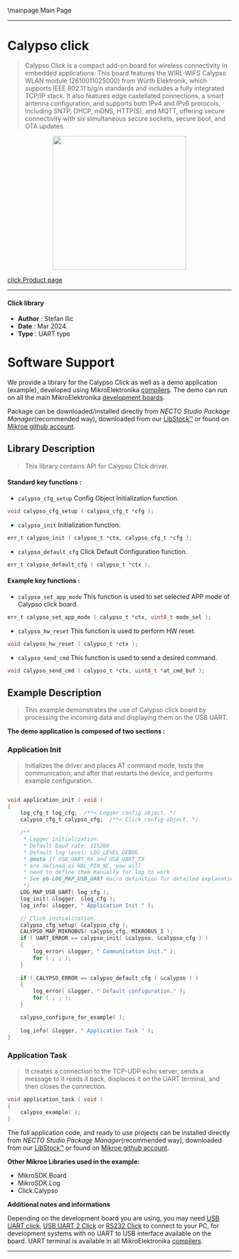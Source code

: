 \mainpage Main Page

---
# Calypso click

> Calypso Click is a compact add-on board for wireless connectivity in embedded applications. This board features the WIRL-WIFS Calypso WLAN module (2610011025000) from Würth Elektronik, which supports IEEE 802.11 b/g/n standards and includes a fully integrated TCP/IP stack. It also features edge castellated connections, a smart antenna configuration, and supports both IPv4 and IPv6 protocols, including SNTP, DHCP, mDNS, HTTP(S), and MQTT, offering secure connectivity with six simultaneous secure sockets, secure boot, and OTA updates.

<p align="center">
  <img src="https://download.mikroe.com/images/click_for_ide/calypso_click.png" height=300px>
</p>

[click Product page](https://www.mikroe.com/calypso-click)

---


#### Click library

- **Author**        : Stefan Ilic
- **Date**          : Mar 2024.
- **Type**          : UART type


# Software Support

We provide a library for the Calypso Click
as well as a demo application (example), developed using MikroElektronika
[compilers](https://www.mikroe.com/necto-studio).
The demo can run on all the main MikroElektronika [development boards](https://www.mikroe.com/development-boards).

Package can be downloaded/installed directly from *NECTO Studio Package Manager*(recommended way), downloaded from our [LibStock&trade;](https://libstock.mikroe.com) or found on [Mikroe github account](https://github.com/MikroElektronika/mikrosdk_click_v2/tree/master/clicks).

## Library Description

> This library contains API for Calypso Click driver.

#### Standard key functions :

- `calypso_cfg_setup` Config Object Initialization function.
```c
void calypso_cfg_setup ( calypso_cfg_t *cfg );
```

- `calypso_init` Initialization function.
```c
err_t calypso_init ( calypso_t *ctx, calypso_cfg_t *cfg );
```

- `calypso_default_cfg` Click Default Configuration function.
```c
err_t calypso_default_cfg ( calypso_t *ctx );
```

#### Example key functions :

- `calypso_set_app_mode` This function is used to set selected APP mode of Calypso click board.
```c
err_t calypso_set_app_mode ( calypso_t *ctx, uint8_t mode_sel );
```

- `calypso_hw_reset` This function is used to perform HW reset.
```c
void calypso_hw_reset ( calypso_t *ctx );
```

- `calypso_send_cmd` This function is used to send a desired command.
```c
void calypso_send_cmd ( calypso_t *ctx, uint8_t *at_cmd_buf );
```

## Example Description

> This example demonstrates the use of Calypso click board by processing the incoming data and displaying them on the USB UART.

**The demo application is composed of two sections :**

### Application Init

> Initializes the driver and places AT command mode, tests the communication, and after that restarts the device, and performs example configuration.

```c

void application_init ( void ) 
{
    log_cfg_t log_cfg;  /**< Logger config object. */
    calypso_cfg_t calypso_cfg;  /**< Click config object. */

    /** 
     * Logger initialization.
     * Default baud rate: 115200
     * Default log level: LOG_LEVEL_DEBUG
     * @note If USB_UART_RX and USB_UART_TX 
     * are defined as HAL_PIN_NC, you will 
     * need to define them manually for log to work. 
     * See @b LOG_MAP_USB_UART macro definition for detailed explanation.
     */
    LOG_MAP_USB_UART( log_cfg );
    log_init( &logger, &log_cfg );
    log_info( &logger, " Application Init " );

    // Click initialization.
    calypso_cfg_setup( &calypso_cfg );
    CALYPSO_MAP_MIKROBUS( calypso_cfg, MIKROBUS_1 );
    if ( UART_ERROR == calypso_init( &calypso, &calypso_cfg ) ) 
    {
        log_error( &logger, " Communication init." );
        for ( ; ; );
    }
    
    if ( CALYPSO_ERROR == calypso_default_cfg ( &calypso ) )
    {
        log_error( &logger, " Default configuration." );
        for ( ; ; );
    }

    calypso_configure_for_example( );
    
    log_info( &logger, " Application Task " );
}

```

### Application Task

> It creates a connection to the TCP-UDP echo server, sends a message to it reads it back, displaces it on the UART terminal, and then closes the connection.

```c
void application_task ( void ) 
{
    calypso_example( );
}

```


The full application code, and ready to use projects can be installed directly from *NECTO Studio Package Manager*(recommended way), downloaded from our [LibStock&trade;](https://libstock.mikroe.com) or found on [Mikroe github account](https://github.com/MikroElektronika/mikrosdk_click_v2/tree/master/clicks).

**Other Mikroe Libraries used in the example:**

- MikroSDK.Board
- MikroSDK.Log
- Click.Calypso

**Additional notes and informations**

Depending on the development board you are using, you may need
[USB UART click](https://www.mikroe.com/usb-uart-click),
[USB UART 2 Click](https://www.mikroe.com/usb-uart-2-click) or
[RS232 Click](https://www.mikroe.com/rs232-click) to connect to your PC, for
development systems with no UART to USB interface available on the board. UART
terminal is available in all MikroElektronika
[compilers](https://shop.mikroe.com/compilers).

---

